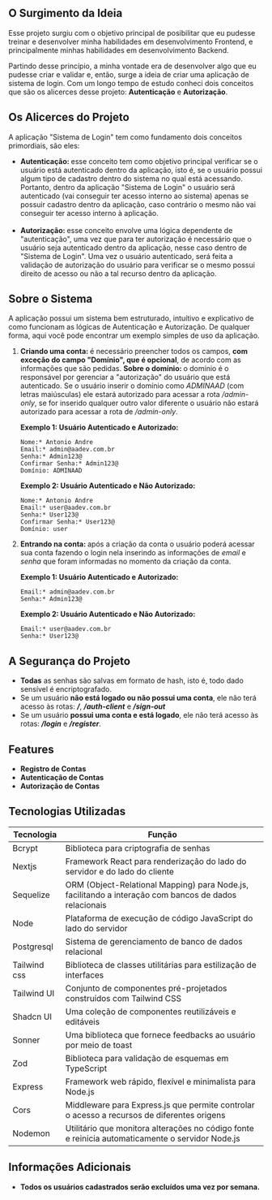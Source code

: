 ## O Surgimento da Ideia

<p>Esse projeto surgiu com o objetivo principal de posibilitar que eu pudesse treinar e desenvolver minha habilidades em desenvolvimento Frontend, e principalmente minhas habilidades em desenvolvimento Backend.</p>
<p>Partindo desse princípio, a minha vontade era de desenvolver algo que eu pudesse criar e validar e, então, surge a ideia de criar uma aplicação de sistema de login. Com um longo tempo de estudo conheci dois conceitos que são os alicerces desse projeto: <strong>Autenticação</strong> e <strong>Autorização</strong>.</p>

## Os Alicerces do Projeto

<p>A aplicação "Sistema de Login" tem como fundamento dois conceitos primordiais, são eles:</p>
<ul>
  <li>
    <strong>Autenticação: </strong>esse conceito tem como objetivo principal verificar se o usuário está autenticado dentro da aplicação, isto é, se o usuário possui algum tipo de cadastro dentro do sistema no qual está acessando. Portanto, dentro da aplicação "Sistema de Login" o usuário será autenticado (vai conseguir ter acesso interno ao sistema) apenas se possuir cadastro dentro da aplicação, caso contrário o mesmo não vai conseguir ter acesso interno à aplicação.
  </li>
  </br>
  <li>
    <strong>Autorização: </strong>esse conceito envolve uma lógica dependente de "autenticação", uma vez que para ter autorização é necessário que o usuário seja autenticado dentro da aplicação, nesse caso dentro de "Sistema de Login". Uma vez o usuário autenticado, será feita a validação de autorização do usuário para verificar se o mesmo possui direito de acesso ou não a tal recurso dentro da aplicação.
  </li>
</ul>

## Sobre o Sistema

<p>A aplicação possui um sistema bem estruturado, intuítivo e explicativo de como funcionam as lógicas de Autenticação e Autorização. De qualquer forma, aqui você pode encontrar um exemplo simples de uso da aplicação.</p>
<ol>
  <li>
    <strong>Criando uma conta: </strong> é necessário preencher todos os campos, <strong>com exceção do campo "Domínio", que é opcional</strong>, de acordo com as informações que são pedidas.
    <strong>Sobre o domínio: </strong> o domínio é o responsável por gerenciar a "autorização" do usuário que está autenticado. Se o usuário inserir o domínio como <i>ADMINAAD</i> (com letras maiúsculas) ele estará autorizado para acessar a rota <i>/admin-only</i>, se for inserido qualquer outro valor diferente o usuário não estará autorizado para acessar a rota de <i>/admin-only</i>.

<strong>Exemplo 1: Usuário Autenticado e Autorizado:</strong>

```
Nome:* Antonio Andre
Email:* admin@aadev.com.br
Senha:* Admin123@
Confirmar Senha:* Admin123@
Domínio: ADMINAAD
```

<strong>Exemplo 2: Usuário Autenticado e Não Autorizado:</strong>

```
Nome:* Antonio Andre
Email:* user@aadev.com.br
Senha:* User123@
Confirmar Senha:* User123@
Domínio: user
```
  </li>

  <li>
    <strong>Entrando na conta: </strong>após a criação da conta o usuário poderá acessar sua conta fazendo o login nela inserindo as informações de <i>email</i> e <i>senha</i> que foram informadas no momento da criação da conta.

<strong>Exemplo 1: Usuário Autenticado e Autorizado:</strong>

```
Email:* admin@aadev.com.br
Senha:* Admin123@
```

<strong>Exemplo 2: Usuário Autenticado e Não Autorizado:</strong>

```
Email:* user@aadev.com.br
Senha:* User123@
```
  </li>
</ol>

## A Segurança do Projeto
<ul>
  <li>
    <strong>Todas</strong> as senhas são salvas em formato de hash, isto é, todo dado sensível é encriptografado.
  </li>
  <li>
    Se um usuário <strong>não está logado ou não possui uma conta</strong>, ele não terá acesso às rotas: <strong><i>/</i></strong>, <strong><i>/auth-client</i></strong> e <strong><i>/sign-out</i></strong>
  </li>
  <li>
    Se um usuário <strong>possui uma conta e está logado</strong>, ele não terá acesso às rotas: <strong><i>/login</i></strong> e <strong><i>/register</i></strong>.
  </li>
</ul>

## Features

<ul>
  <li>
    <strong>Registro de Contas</strong>
  </li>
  <li>
    <strong>Autenticação de Contas</strong>
  </li>
  <li>
    <strong>Autorização de Contas</strong>
  </li>
</ul>

## Tecnologias Utilizadas
<table>
  <thead>
    <tr>
      <th>Tecnologia</th>
      <th>Função</th>
    </tr>
  </thead>
  <tbody>
    <tr>
      <td>Bcrypt</td>
      <td>Biblioteca para criptografia de senhas</td>
    </tr>
    <tr>
      <td>Nextjs</td>
      <td>Framework React para renderização do lado do servidor e do lado do cliente</td>
    </tr>
    <tr>
      <td>Sequelize</td>
      <td>ORM (Object-Relational Mapping) para Node.js, facilitando a interação com bancos de dados relacionais</td>
    </tr>
    <tr>
      <td>Node</td>
      <td>Plataforma de execução de código JavaScript do lado do servidor</td>
    </tr>
    <tr>
      <td>Postgresql</td>
      <td>Sistema de gerenciamento de banco de dados relacional</td>
    </tr>
    <tr>
      <td>Tailwind css</td>
      <td>Biblioteca de classes utilitárias para estilização de interfaces</td>
    </tr>
    <tr>
      <td>Tailwind UI</td>
      <td>Conjunto de componentes pré-projetados construídos com Tailwind CSS</td>
    </tr>
    <tr>
      <td>Shadcn UI</td>
      <td>Uma coleção de componentes reutilizáveis e editáveis</td>
    </tr>
    <tr>
      <td>Sonner</td>
      <td>Uma biblioteca que fornece feedbacks ao usuário por meio de toast</td>
    </tr>
    <tr>
      <td>Zod</td>
      <td>Biblioteca para validação de esquemas em TypeScript</td>
    </tr>
    <tr>
      <td>Express</td>
      <td>Framework web rápido, flexível e minimalista para Node.js</td>
    </tr>
    <tr>
      <td>Cors</td>
      <td>Middleware para Express.js que permite controlar o acesso a recursos de diferentes origens</td>
    </tr>
    <tr>
      <td>Nodemon</td>
      <td>Utilitário que monitora alterações no código fonte e reinicia automaticamente o servidor Node.js</td>
    </tr>
  </tbody>
</table>

## Informações Adicionais
<ul>
  <li>
    <strong>Todos os usuários cadastrados serão excluídos uma vez por semana.</strong>
  </li>
</ul>


